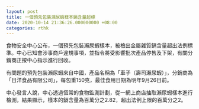 ```yaml
---
layout: post
title: 一個預先包裝瀨尿蝦樣本鎘含量超標
date: 2020-10-14 21:36:26.000000000 +08:00
categories: rthk
---
```


食物安全中心公布，一個預先包裝瀨尿蝦樣本，被檢出金屬雜質鎘含量超出法例標準。中心已知會涉事商戶違規事項，並指令將受影響批次產品停售及下架，有關分銷商正按中心指示進行回收。

有問題的預先包裝瀨尿蝦來自中國，產品名稱為「車子（壽司瀨尿蝦）」，分銷商為「日洋食品有限公司」，每包重150克，最佳食用日期為明年9月26日前。

中心發言人說，中心透過恆常的食物監測計劃，從一網上商店抽取瀨尿蝦樣本進行檢測，結果顯示，樣本的鎘含量為百萬分之2.82，超出法例上限的百萬分之2。

